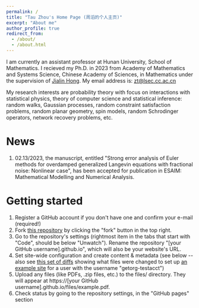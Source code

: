 ```yaml
---
permalink: /
title: "Tau Zhou's Home Page (周滔的个人主页)"
excerpt: "About me"
author_profile: true
redirect_from: 
  - /about/
  - /about.html
---
```


I am currently an assistant professor at Hunan University, School of Mathematics. I recieved my Ph.D. in 2023 from Academy of Mathematics and Systems Science, Chinese Academy of Sciences, in Mathematics under the supervision of [Jialin Hong](http://www.cc.ac.cn/staff/hjl.html). My email address is: zt@lsec.cc.ac.cn


My research interests are probability theory with focus on interactions with statistical physics, theory of computer science and statistical inference: random walks, Gaussian processes, random constraint satisfaction problems, random planar geometry, spin models, random Schrodinger operators, network recovery problems, etc.

News
======
1. 02.13/2023, the manuscript, entitled "Strong error analysis of Euler methods for overdamped generalized Langevin equations with fractional noise: Nonlinear case", has been accepted for publication in ESAIM: Mathematical Modelling and Numerical Analysis. 


Getting started
======
1. Register a GitHub account if you don't have one and confirm your e-mail (required!)
1. Fork [this repository](https://github.com/academicpages/academicpages.github.io) by clicking the "fork" button in the top right. 
1. Go to the repository's settings (rightmost item in the tabs that start with "Code", should be below "Unwatch"). Rename the repository "[your GitHub username].github.io", which will also be your website's URL.
1. Set site-wide configuration and create content & metadata (see below -- also see [this set of diffs](http://archive.is/3TPas) showing what files were changed to set up [an example site](https://getorg-testacct.github.io) for a user with the username "getorg-testacct")
1. Upload any files (like PDFs, .zip files, etc.) to the files/ directory. They will appear at https://[your GitHub username].github.io/files/example.pdf.  
1. Check status by going to the repository settings, in the "GitHub pages" section

